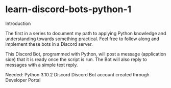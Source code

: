 # learn-discord-bots-python-1
Introduction

The first in a series to document my path to applying Python knowledge and understanding towards something practical. Feel free to follow along and implement these bots in a Discord server.

This Discord Bot, programmed with Python, will post a message (application side) that it is ready once the script is run. The Bot will also reply to messages with a simple text reply.

Needed:
Python 3.10.2
Discord
Discord Bot account created through Developer Portal
